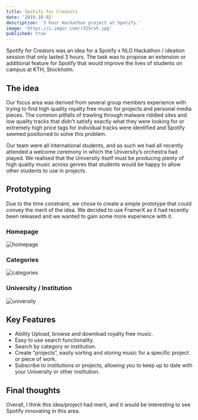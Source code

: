 ```yaml
---
title: Spotify for Creators
date: '2019-10-02'
description: '3 hour Hackathon project at Spotify.'
image: 'https://i.imgur.com/r32Srvh.jpg'
published: true
---
```


Spotify for Creators was an idea for a Spotify x NLG Hackathon / ideation session that only lasted 3 hours. The task was to propose an extension or additional feature for Spotify that would improve the lives of students on campus at KTH, Stockholm.

## The idea

Our focus area was derived from several group members experience with trying to find high quality royalty free music for projects and personal media pieces. The common pitfalls of trawling through malware riddled sites and low quality tracks that didn’t satisfy exactly what they were looking for or extremely high price tags for individual tracks were identified and Spotify seemed positioned to solve this problem.

Our team were all international students, and as such we had all recently attended a welcome ceremony in which the University’s orchestra had played. We realised that the University itself must be producing plenty of high quality music across genres that students would be happy to allow other students to use in projects.

## Prototyping

Due to the time constraint, we chose to create a simple prototype that could convey the merit of the idea. We decided to use FramerX as it had recently been released and we wanted to gain some more experience with it.

### Homepage

![homepage](https://i.imgur.com/WMnzZiv.png)

### Categories

![categories](https://i.imgur.com/o3GfpiF.png)

### University / Institution

![university](https://i.imgur.com/9CHVbpC.png)

## Key Features

-   Ability Upload, browse and download royalty free music.
-   Easy to use search functionality.
-   Search by category or institution.
-   Create “projects”, easily sorting and storing music for a specific project or piece of work.
-   Subscribe to institutions or projects, allowing you to keep up to date with your University or other institution.

## Final thoughts

Overall, I think this idea/project had merit, and it would be interesting to see Spotify innovating in this area.

